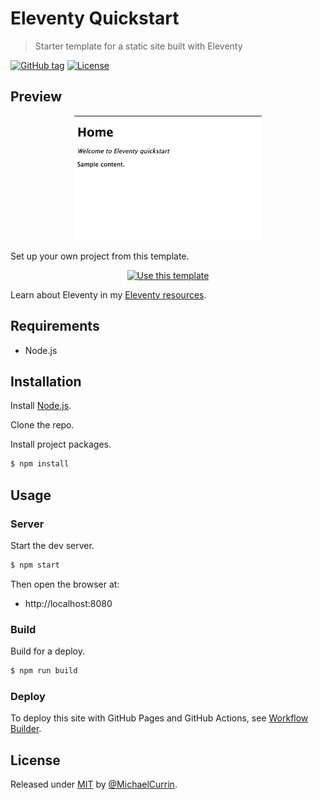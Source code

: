 # Eleventy Quickstart
> Starter template for a static site built with Eleventy

[![GitHub tag](https://img.shields.io/github/tag/MichaelCurrin/eleventy-quickstart?include_prereleases=&sort=semver&color=blue)](https://github.com/MichaelCurrin/eleventy-quickstart/releases/)
[![License](https://img.shields.io/badge/License-MIT-blue)](#license)


## Preview

<div align="center">
    <img src="/sample.png" alt="Sample screenshot" width="300">
</div>


Set up your own project from this template.

<div align="center">

[![Use this template](https://img.shields.io/badge/Generate-Use_this_template-2ea44f?style=for-the-badge)](https://github.com/MichaelCurrin/eleventy-quickstart/generate)

</div>

Learn about Eleventy in my [Eleventy resources](https://michaelcurrin.github.io/dev-resources/resources/javascript/packages/eleventy/).


## Requirements

- Node.js


## Installation

Install [Node.js](https://nodejs.org/).

Clone the repo.

Install project packages.
```sh
$ npm install
```


## Usage

### Server

Start the dev server.

```sh
$ npm start
```

Then open the browser at:

- http://localhost:8080

### Build

Build for a deploy.

```sh
$ npm run build
```

### Deploy

To deploy this site with GitHub Pages and GitHub Actions, see [Workflow Builder](https://michaelcurrin.github.io/workflow-builder/).


## License

Released under [MIT](/LICENSE) by [@MichaelCurrin](https://github.com/MichaelCurrin).

